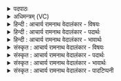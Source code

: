 <details><summary>पदपाठः</summary>

त्व꣡या꣢꣯। ह꣣। स्वित्। युजा꣢। व꣣य꣢म्। प्र꣡ति꣢꣯। श्व꣣स꣡न्त꣢म्। वृ꣣षभ। ब्रुवीमहि। सँस्थे꣢। स꣣म्। स्थे꣢। ज꣡न꣢꣯स्य। गो꣡म꣢꣯तः। ४०३।
</details>

<details><summary>अधिमन्त्रम् (VC)</summary>

- इन्द्रः
- सौभरि: काण्व:
- ककुप्
- ऋषभः
- ऐन्द्रं काण्डम्
</details>

<details><summary>हिन्दी : आचार्य रामनाथ वेदालंकार - विषयः</summary>

अगले मन्त्र में यह वर्णित है कि इन्द्र को सहायक पाकर हम क्या करें।
</details>

<details><summary>हिन्दी : आचार्य रामनाथ वेदालंकार - पदार्थः</summary>

पदार्थान्वयभाषाः -  हे (वृषभ) मनोरथों को पूर्ण करनेवाले परमात्मन् ! (गोमतः जनस्य) ज्ञान-किरणों अथवा अध्यात्म-किरणों से युक्त आत्मा के (संस्थे) उपासना-यज्ञ में अथवा देवासुरसंग्राम में (श्वसन्तम्) हमारी हिंसा करने के लिए तैयार व्याधि, स्त्यान, संशय, प्रमाद, आलस्य आदि तथा दुःख, दौर्मनस्य आदि विघ्न-समूह का (त्वया ह स्वित्) तुझ ही (युजा) सहायक के द्वारा, हम (प्रति ब्रुवीमहि) प्रतिकार करें ॥ राज-प्रजा पक्ष में भी योजना करनी चाहिए। गोपालक प्रजाजनों की गौओं को चुराने का यदि कोई प्रयत्न करे, तो राजकीय सहायता से युद्ध में उसका प्रतिकार करना उचित है ॥५॥ इस मन्त्र में श्लेषालङ्कार है ॥५॥
</details>

<details><summary>हिन्दी : आचार्य रामनाथ वेदालंकार - भावार्थः</summary>

भावार्थभाषाः -  अध्यात्म-प्रकाश से युक्त आत्मा को जो पुनः मोहान्धकार में डालना चाहते हैं, उनका परमेश्वर की सहायता से बलपूर्वक प्रतिरोध करना चाहिए। इसी प्रकार गो-सेवकों की गायों का वध करने की जो चेष्टा करते हैं, उन पर राजदण्ड और प्रजादण्ड गिराना चाहिए ॥५॥
</details>

<details><summary>संस्कृत : आचार्य रामनाथ वेदालंकार - विषयः</summary>

अथेन्द्रं सहायं लब्ध्वा वयं किं कुर्यामेत्याह।
</details>

<details><summary>संस्कृत : आचार्य रामनाथ वेदालंकार - पदार्थः</summary>

पदार्थान्वयभाषाः -  हे (वृषभ) कामवर्षिन् परमात्मन् ! (गोमतः जनस्य) ज्ञानकिरणैः अध्यात्मकिरणैर्वा युक्तस्य जीवात्मनः (संस्थे२) उपासनायज्ञे देवासुरसंग्रामे वा। संतिष्ठन्ते हविष्प्रदानाय जना यत्र स संस्थो यज्ञः, यद्वा संतिष्ठन्ते जनाः परस्परं प्रहरणाय यत्र स संस्थः संग्रामः। (श्वसन्तम्) जिघांसन्तं व्याधिस्त्यानसंशयप्रमादालस्यादिकं दुःखदौर्मनस्यादिकं च विघ्नसमूहम्। श्वसितिः हन्तिकर्मा। निघं० २।१९। (त्वया ह स्वित्) त्वयैव खलु (युजा) सहायेन (वयम्) त्वदुपासकाः (प्रति ब्रुवीमहि) प्रत्युत्तरं दद्याम, प्रतिकुर्याम इत्यर्थः ॥ राजप्रजापक्षेऽपि योजनीयम्। गोमतः प्रजाजनस्य गा अपहर्तुं यदि कश्चित् प्रयतते तर्हि राजसाहाय्येन युद्धे तत्प्रतीकारो विधेयः ॥५॥ अत्र श्लेषालङ्कारः ॥५॥
</details>

<details><summary>संस्कृत : आचार्य रामनाथ वेदालंकार - भावार्थः</summary>

भावार्थभाषाः -  अध्यात्मप्रकाशयुक्तमात्मानं ये पुनर्मोहान्धकारे पातयितुमुद्युञ्जते ते परमेश्वरस्य साहाय्येन बलात् प्रतिरोद्धव्याः, तथैव गोसेवकानां गा हन्तुं ये चेष्टन्ते तेषामुपरि राजदण्डः प्रजादण्डश्च पातनीयः ॥५॥
</details>

<details><summary>संस्कृत : आचार्य रामनाथ वेदालंकार - पादटिप्पनी</summary>

टिप्पणी:   १. ८।२१।११। २. संतिष्ठन्ते यत्र योद्धारः स संस्थः संग्रामः, तस्मिन्। जनस्य गोमतः गोषु ह्रियमाणासु चोरैः सह यः संग्रामः तस्मिन् कृते हन्याम इत्यर्थः—इति वि०। संस्थे संस्थाने युद्धे इत्यर्थः—इति भ०। संस्थे स्थाने युद्धे—इति सा०।
</details>